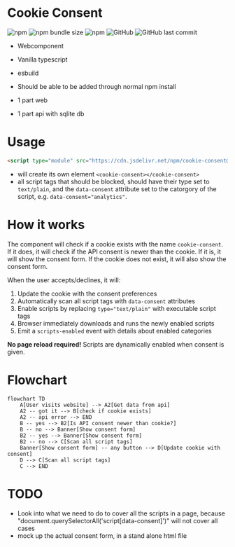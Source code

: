 # Cookie Consent
![npm](https://img.shields.io/npm/v/cookie-consent?style=flat-square)
![npm bundle size](https://img.shields.io/bundlephobia/min/cookie-consent?style=flat-square)
![npm](https://img.shields.io/npm/dt/cookie-consent?style=flat-square)
![GitHub](https://img.shields.io/github/license/glideroggan/cookie-consent?style=flat-square)
![GitHub last commit](https://img.shields.io/github/last-commit/glideroggan/cookie-consent?style=flat-square)

- Webcomponent
- Vanilla typescript
- esbuild

- Should be able to be added through normal npm install
- 1 part web
- 1 part api with sqlite db

# Usage
```html
<script type="module" src="https://cdn.jsdelivr.net/npm/cookie-consent@latest/dist/cookie-consent.js"></script>
```
- will create its own element `<cookie-consent></cookie-consent>`
- all script tags that should be blocked, should have their type set to `text/plain`, and the `data-consent` attribute set to the catorgory of the script, e.g. `data-consent="analytics"`.

# How it works
The component will check if a cookie exists with the name `cookie-consent`. If it does, it will check if the API consent is newer than the cookie. If it is, it will show the consent form. If the cookie does not exist, it will also show the consent form.

When the user accepts/declines, it will:
1. Update the cookie with the consent preferences
2. Automatically scan all script tags with `data-consent` attributes
3. Enable scripts by replacing `type="text/plain"` with executable script tags
4. Browser immediately downloads and runs the newly enabled scripts
5. Emit a `scripts-enabled` event with details about enabled categories

**No page reload required!** Scripts are dynamically enabled when consent is given.

# Flowchart
```mermaid
flowchart TD
    A[User visits website] --> A2[Get data from api]
    A2 -- got it --> B[check if cookie exists]
    A2 -- api error --> END
    B -- yes --> B2[Is API consent newer than cookie?]
    B -- no --> Banner[Show consent form]
    B2 -- yes --> Banner[Show consent form]
    B2 -- no --> C[Scan all script tags]
    Banner[Show consent form] -- any button --> D[Update cookie with consent]
    D --> C[Scan all script tags]
    C --> END
```


# TODO
- Look into what we need to do to cover all the scripts in a page, because "document.querySelectorAll('script[data-consent]')" will not cover all cases
- mock up the actual consent form, in a stand alone html file